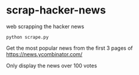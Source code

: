 # scrap-hacker-news
web scrapping the hacker news 

```python scrape.py```

Get the most popular news from the first 3 pages of https://news.ycombinator.com/

Only display the news over 100 votes

